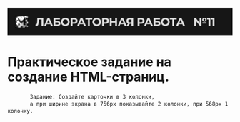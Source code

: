 ![alt MATE Programming Lab](https://github.com/MATE-Programming/Lab_logo/blob/main/lab_11.svg?raw=true)
# Практическое задание на создание HTML-страниц.
           Задание: Создайте карточки в 3 колонки, 
           а при ширине экрана в 756px показывайте 2 колонки, при 568px 1 колонку.


